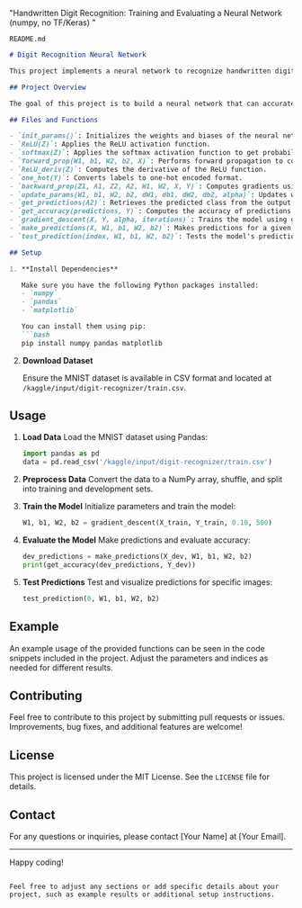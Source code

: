 "Handwritten Digit Recognition: Training and Evaluating a Neural Network (numpy, no TF/Keras) "

`README.md` 

```markdown
# Digit Recognition Neural Network

This project implements a neural network to recognize handwritten digits from the MNIST dataset. The model is trained using a basic neural network architecture with one hidden layer and evaluated on both training and development sets. 

## Project Overview

The goal of this project is to build a neural network that can accurately classify images of handwritten digits (0-9). The implementation includes data preprocessing, forward and backward propagation, and evaluation of the model's performance.

## Files and Functions

- `init_params()`: Initializes the weights and biases of the neural network.
- `ReLU(Z)`: Applies the ReLU activation function.
- `softmax(Z)`: Applies the softmax activation function to get probabilities.
- `forward_prop(W1, b1, W2, b2, X)`: Performs forward propagation to compute activations.
- `ReLU_deriv(Z)`: Computes the derivative of the ReLU function.
- `one_hot(Y)`: Converts labels to one-hot encoded format.
- `backward_prop(Z1, A1, Z2, A2, W1, W2, X, Y)`: Computes gradients using backward propagation.
- `update_params(W1, b1, W2, b2, dW1, db1, dW2, db2, alpha)`: Updates weights and biases.
- `get_predictions(A2)`: Retrieves the predicted class from the output.
- `get_accuracy(predictions, Y)`: Computes the accuracy of predictions.
- `gradient_descent(X, Y, alpha, iterations)`: Trains the model using gradient descent.
- `make_predictions(X, W1, b1, W2, b2)`: Makes predictions for a given input.
- `test_prediction(index, W1, b1, W2, b2)`: Tests the model's prediction on a specific index and displays the result.

## Setup

1. **Install Dependencies**

   Make sure you have the following Python packages installed:
   - `numpy`
   - `pandas`
   - `matplotlib`

   You can install them using pip:
   ```bash
   pip install numpy pandas matplotlib
   ```

2. **Download Dataset**

   Ensure the MNIST dataset is available in CSV format and located at `/kaggle/input/digit-recognizer/train.csv`.

## Usage

1. **Load Data**
   Load the MNIST dataset using Pandas:
   ```python
   import pandas as pd
   data = pd.read_csv('/kaggle/input/digit-recognizer/train.csv')
   ```

2. **Preprocess Data**
   Convert the data to a NumPy array, shuffle, and split into training and development sets.

3. **Train the Model**
   Initialize parameters and train the model:
   ```python
   W1, b1, W2, b2 = gradient_descent(X_train, Y_train, 0.10, 500)
   ```

4. **Evaluate the Model**
   Make predictions and evaluate accuracy:
   ```python
   dev_predictions = make_predictions(X_dev, W1, b1, W2, b2)
   print(get_accuracy(dev_predictions, Y_dev))
   ```

5. **Test Predictions**
   Test and visualize predictions for specific images:
   ```python
   test_prediction(0, W1, b1, W2, b2)
   ```

## Example

An example usage of the provided functions can be seen in the code snippets included in the project. Adjust the parameters and indices as needed for different results.

## Contributing

Feel free to contribute to this project by submitting pull requests or issues. Improvements, bug fixes, and additional features are welcome!

## License

This project is licensed under the MIT License. See the `LICENSE` file for details.

## Contact

For any questions or inquiries, please contact [Your Name] at [Your Email].

---

Happy coding!
```

Feel free to adjust any sections or add specific details about your project, such as example results or additional setup instructions.